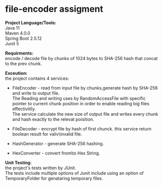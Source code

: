 # file-encoder assigment

**Project Language/Tools:**<br />
Java 11<br />
Maven 4.0.0<br />
Spring Boot 2.5.12<br />
Junit 5<br />

**Requirments:**<br />
encode / decode file by chunks of 1024 bytes to SHA-256 hash that concat to the prev chunk.<br />

**Exceution:**<br />
the project contains 4 services:<br />

   * FileEncoder - read from input file by chunks,generate hash by SHA-256 and write to output file.<br />
                   The Reading and writing uses by RandomAccessFile with specific pointer to current chunk position in order to enable reading big files effectivitlly.<br />
                   The service calculate the new size of output file and writes every chunk and hash exactly to the relevat poisition.<br />

   * FileDecoder - encrypt file by hash of first chunck. this service return boolean result for valiv\invalid file.<br />

   * HashGenerator - generate SHA-256 hashing.<br />

   * HexConverter - convert from\to Hex String.<br />

**Unit Testing**:<br />
the project's tests written by JUnit.<br />
The tests include multiple options of Junit include using an option of TemporaryFolder for genataring temporary files.<br />
